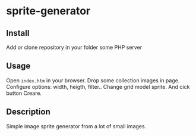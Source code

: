 # sprite-generator

## Install
Add or clone repository in your folder some PHP server

## Usage
Open `index.htm` in your browser. Drop some collection images in page. 
Configure options: width, heigth, filter..
Change grid model sprite. And cick button Creare.

## Description

Simple image sprite generator from a lot of small images.
